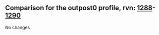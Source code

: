 ## Comparison for the outpost0 profile, rvn: [1288](https://github.com/PRO100KatYT/FortniteProfileRevisions/tree/main/profiles/outpost0/1288%20outpost0.json)-[1290](https://github.com/PRO100KatYT/FortniteProfileRevisions/tree/main/profiles/outpost0/1290%20outpost0.json)

No changes
